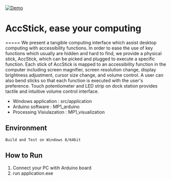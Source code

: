 [![Demo](https://img.youtube.com/vi/mLlHz-KcxJw/0.jpg)](https://youtu.be/mLlHz-KcxJw)


# AccStick, ease your computing
=====
We present a tangible computing interface which assist desktop computing with accessibility functions. In order to ease the use of key functions which usually are hidden and hard to find, we provide a physical stick, AccStick, which can be picked and plugged to execute a specific function. Each stick of AccStick is mapped to an accessibility function in the computer including screen magnifier, screen resolution change, display brightness adjustment, cursor size change, and volume control. A user can also bend sticks so that each function is executed with the user's preference. Touch potentiometer and LED strip on dock station provides tactile and intuitive volume control interface.

* Windows application : src/application
* Arduino software : MP1_arduino
* Processing Visiulazation : MP1_visualization

Environment
-----
	Build and Test on Windows 8/64bit

How to Run
-----
1. Connect your PC witih Arduino board
2. run application.exe



